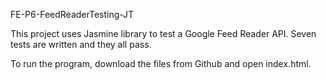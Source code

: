 FE-P6-FeedReaderTesting-JT

This project uses Jasmine library to test a Google Feed Reader API. Seven tests are written and they all pass. 

To run the program, download the files from Github and open index.html.

